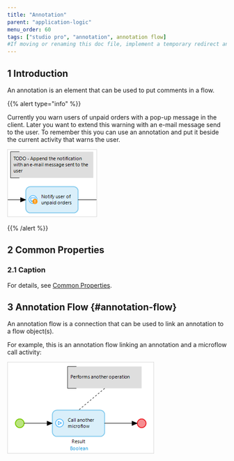 ```yaml
---
title: "Annotation"
parent: "application-logic"
menu_order: 60
tags: ["studio pro", "annotation", annotation flow]
#If moving or renaming this doc file, implement a temporary redirect and let the respective team know they should update the URL in the product. See Mapping to Products for more details.
---
```


## 1 Introduction

An annotation is an element that can be used to put comments in a flow.

{{% alert type="info" %}}

Currently you warn users of unpaid orders with a pop-up message in the client. Later you want to extend this warning with an e-mail message send to the user. To remember this you can use an annotation and put it beside the current activity that warns the user.

![](attachments/819203/918060.png)

{{% /alert %}}

## 2 Common Properties

### 2.1 Caption

For details, see [Common Properties](microflow-element-common-properties).

## 3 Annotation Flow {#annotation-flow}

An annotation flow is a connection that can be used to link an annotation to a flow object(s).

For example, this is an annotation flow linking an annotation and a microflow call activity:

![](attachments/819203/918062.png)